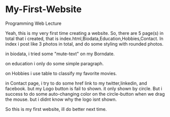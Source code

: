 # My-First-Website
Programming Web Lecture

Yeah, this is my very first time creating a website.
So, there are 5 page(s) in total that i created, that is index.html,Biodata,Education,Hobbies,Contact.
In index i post like 3 photos in total, and do some styling with rounded photos.

in biodata, i tried some "mute-text" on my Borndate.

on education i only do some simple paragraph.

on Hobbies i use table to classify my favorite movies.

in Contact page, i try to do some href link to my twitter,linkedin, and facebook. but my Logo button is fail to shown. it only shown by
circle. But i success to do some auto-changing color on the circle-button when we drag the mouse. but i didnt know why the logo isnt shown.

So this is my first website, ill do better next time.
